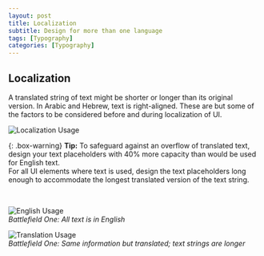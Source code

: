 ```yaml
---
layout: post
title: Localization
subtitle: Design for more than one language
tags: [Typography]
categories: [Typography]
---
```


## Localization
A translated string of text might be shorter or longer than its original version. In Arabic and Hebrew, text is right-aligned. These are but some of the factors to be considered before and during localization of UI.

![Localization Usage](/privatebebo/img/Localization_text.png)  

{: .box-warning}
**Tip:** To safeguard against an overflow of translated text, design your text placeholders with 40% more capacity than would be used for English text.  
For all UI elements where text is used, design the text placeholders long enough to accommodate the longest translated version of the text string.

<br>

![English Usage](/privatebebo/img/Localization_english.jpg)  
_Battlefield One: All text is in English_

![Translation Usage](/privatebebo/img/Localization_translation.jpg)  
_Battlefield One: Same information but translated; text strings are longer_

